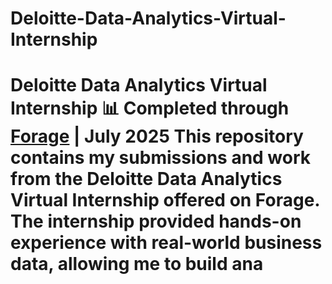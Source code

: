 # Deloitte-Data-Analytics-Virtual-Internship
# Deloitte Data Analytics Virtual Internship 📊 Completed through [Forage](https://www.theforage.com) | July 2025  This repository contains my submissions and work from the **Deloitte Data Analytics Virtual Internship** offered on Forage. The internship provided hands-on experience with real-world business data, allowing me to build ana
